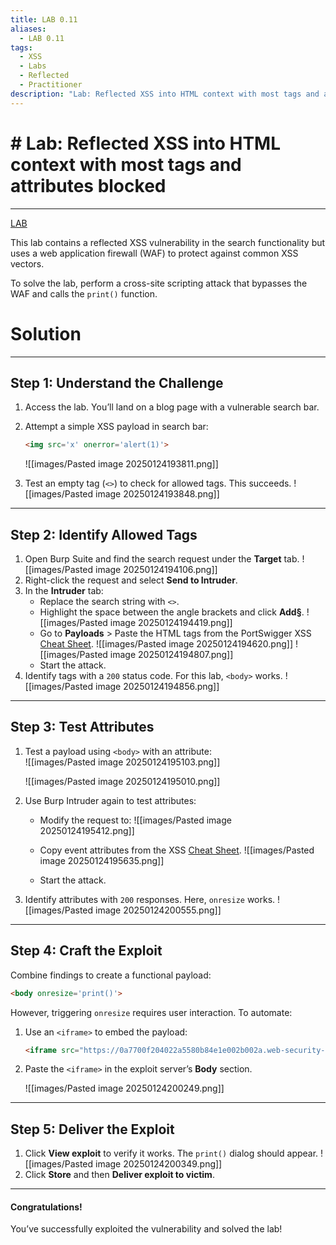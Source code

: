 ```yaml
---
title: LAB 0.11
aliases:
  - LAB 0.11
tags:
  - XSS
  - Labs
  - Reflected
  - Practitioner
description: "Lab: Reflected XSS into HTML context with most tags and attributes blocked"
---
```

# # Lab: Reflected XSS into HTML context with most tags and attributes blocked
---
[LAB](https://portswigger.net/web-security/cross-site-scripting/contexts/lab-html-context-with-most-tags-and-attributes-blocked)

This lab contains a reflected XSS vulnerability in the search functionality but uses a web application firewall (WAF) to protect against common XSS vectors.

To solve the lab, perform a cross-site scripting attack that bypasses the WAF and calls the `print()` function.

# Solution
---
## Step 1: Understand the Challenge

1. Access the lab. You’ll land on a blog page with a vulnerable search bar.
    
2. Attempt a simple XSS payload in search bar:
    
    ```html
    <img src='x' onerror='alert(1)'>
    ```
    
    ![[images/Pasted image 20250124193811.png]]
    
3. Test an empty tag (`<>`) to check for allowed tags. This succeeds.
	![[images/Pasted image 20250124193848.png]]
	
---

## Step 2: Identify Allowed Tags

1. Open Burp Suite and find the search request under the **Target** tab.
   ![[images/Pasted image 20250124194106.png]]
2. Right-click the request and select **Send to Intruder**.
3. In the **Intruder** tab:
    - Replace the search string with `<>`.
    - Highlight the space between the angle brackets and click **Add§**.
      ![[images/Pasted image 20250124194419.png]]
    - Go to **Payloads** > Paste the HTML tags from the PortSwigger XSS [Cheat Sheet](https://portswigger.net/web-security/cross-site-scripting/cheat-sheet).
      ![[images/Pasted image 20250124194620.png]]
      ![[images/Pasted image 20250124194807.png]]
    - Start the attack.
4. Identify tags with a `200` status code. For this lab, `<body>` works.
   ![[images/Pasted image 20250124194856.png]]

---

## Step 3: Test Attributes

1. Test a payload using `<body>` with an attribute:    
    ![[images/Pasted image 20250124195103.png]]
    
    ![[images/Pasted image 20250124195010.png]]
    
2. Use Burp Intruder again to test attributes:
    
    - Modify the request to:
	![[images/Pasted image 20250124195412.png]]
	
    - Copy event attributes from the XSS [Cheat Sheet](https://portswigger.net/web-security/cross-site-scripting/cheat-sheet).
      ![[images/Pasted image 20250124195635.png]]
      
    - Start the attack.
    
3. Identify attributes with `200` responses. Here, `onresize` works.
    ![[images/Pasted image 20250124200555.png]]

---

## Step 4: Craft the Exploit

Combine findings to create a functional payload:

```html
<body onresize='print()'>
```

However, triggering `onresize` requires user interaction. To automate:

1. Use an `<iframe>` to embed the payload:
    
    ```html
    <iframe src="https://0a7700f204022a5580b84e1e002b002a.web-security-academy.net/?search=%22%3E%3Cbody%20onresize=print()%3E" onload=this.style.width='100px'>
    ```
    
2. Paste the `<iframe>` in the exploit server’s **Body** section.
	   
    ![[images/Pasted image 20250124200249.png]]

---

## Step 5: Deliver the Exploit

1. Click **View exploit** to verify it works. The `print()` dialog should appear.
   ![[images/Pasted image 20250124200349.png]]
2. Click **Store** and then **Deliver exploit to victim**.

---
#### Congratulations!

You’ve successfully exploited the vulnerability and solved the lab! 